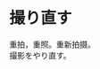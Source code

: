 # 撮り直す

<div class="vocab-term">
<div class="vocab-term-title">重拍，重照。重新拍摄。</div>
<div class="vocab-term-content">
撮影をやり直す。
</div>
</div>
